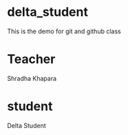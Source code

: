 # delta_student
This is the  demo for git and github class

# Teacher
Shradha Khapara

# student
Delta Student

